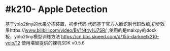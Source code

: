 # #k210- Apple Detection
基于yolo2tiny的水果分拣装置，初步代码
代码基于官方人脸识别代码改编,初步效果https://www.bilibili.com/video/BV1Nt4y1U7SR/ ,使用的是maixpy的dock板，yolo2tiny模型训练方法
https://cn.bbs.sipeed.com/d/155-darknetk210-yolo/12
使用堪智提供的裸机SDK v0.5.6
